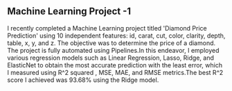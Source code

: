 ## Machine Learning Project -1

I recently completed a Machine Learning project titled 'Diamond Price Prediction' using 10 independent features: id, carat, cut, color, clarity, depth, table, x, y, and z. The objective was to determine the price of a diamond. The project is fully automated using Pipelines.In this endeavor, I employed various regression models such as Linear Regression, Lasso, Ridge, and ElasticNet to obtain the most accurate prediction with the least error, which I measured using R^2 squared , MSE, MAE, and RMSE metrics.The best R^2 score I achieved was 93.68% using the Ridge model.
